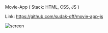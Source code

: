 

Movie-App ( Stack: HTML, CSS, JS )
 
Link: https://github.com/sudak-off/movie-app-js

![screen](screen.png)
